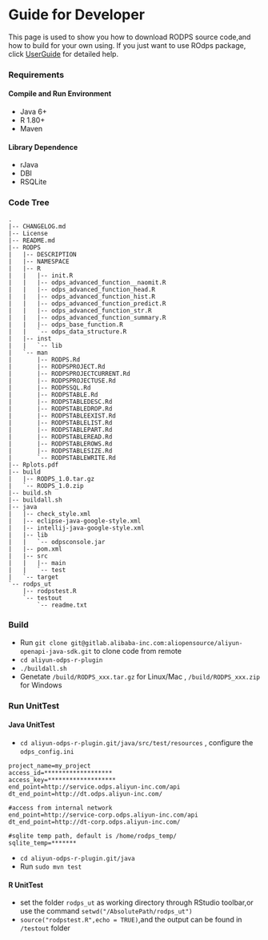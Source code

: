 # Guide for Developer
This page is used to show you how to download RODPS source code,and how to build for your own using.
If you just want to use ROdps package, click [UserGuide](https://github.com/yaoweidong/aliyun-odps-r-plugin/blob/master/UserGuide.md) for detailed help.

### Requirements

#### Compile and Run Environment
- Java 6+
- R 1.80+
- Maven

#### Library Dependence
- rJava
- DBI
- RSQLite

### Code Tree
```shell
.
|-- CHANGELOG.md
|-- License
|-- README.md
|-- RODPS
|   |-- DESCRIPTION
|   |-- NAMESPACE
|   |-- R
|   |   |-- init.R
|   |   |-- odps_advanced_function__naomit.R
|   |   |-- odps_advanced_function_head.R
|   |   |-- odps_advanced_function_hist.R
|   |   |-- odps_advanced_function_predict.R
|   |   |-- odps_advanced_function_str.R
|   |   |-- odps_advanced_function_summary.R
|   |   |-- odps_base_function.R
|   |   `-- odps_data_structure.R
|   |-- inst
|   |   `-- lib
|   `-- man
|       |-- RODPS.Rd
|       |-- RODPSPROJECT.Rd
|       |-- RODPSPROJECTCURRENT.Rd
|       |-- RODPSPROJECTUSE.Rd
|       |-- RODPSSQL.Rd
|       |-- RODPSTABLE.Rd
|       |-- RODPSTABLEDESC.Rd
|       |-- RODPSTABLEDROP.Rd
|       |-- RODPSTABLEEXIST.Rd
|       |-- RODPSTABLELIST.Rd
|       |-- RODPSTABLEPART.Rd
|       |-- RODPSTABLEREAD.Rd
|       |-- RODPSTABLEROWS.Rd
|       |-- RODPSTABLESIZE.Rd
|       `-- RODPSTABLEWRITE.Rd
|-- Rplots.pdf
|-- build
|   |-- RODPS_1.0.tar.gz
|   `-- RODPS_1.0.zip
|-- build.sh
|-- buildall.sh
|-- java
|   |-- check_style.xml
|   |-- eclipse-java-google-style.xml
|   |-- intellij-java-google-style.xml
|   |-- lib
|   |   `-- odpsconsole.jar
|   |-- pom.xml
|   |-- src
|   |   |-- main
|   |   `-- test
|   `-- target
`-- rodps_ut
    |-- rodpstest.R
    `-- testout
        `-- readme.txt

```
### Build
- Run `git clone git@gitlab.alibaba-inc.com:aliopensource/aliyun-openapi-java-sdk.git` to clone code from remote 
- `cd aliyun-odps-r-plugin`
- `./buildall.sh`
- Genetate `/build/RODPS_xxx.tar.gz` for Linux/Mac , `/build/RODPS_xxx.zip` for Windows


### Run UnitTest

#### Java UnitTest
- `cd aliyun-odps-r-plugin.git/java/src/test/resources` , configure the `odps_config.ini` 

```shell
project_name=my_project
access_id=*******************
access_key=*******************
end_point=http://service.odps.aliyun-inc.com/api
dt_end_point=http://dt.odps.aliyun-inc.com/

#access from internal network
end_point=http://service-corp.odps.aliyun-inc.com/api
dt_end_point=http://dt-corp.odps.aliyun-inc.com/

#sqlite temp path, default is /home/rodps_temp/
sqlite_temp=*******
```
- `cd aliyun-odps-r-plugin.git/java`
- Run `sudo mvn test`

#### R UnitTest
- set the folder `rodps_ut` as working directory through RStudio toolbar,or use the command `setwd("/AbsolutePath/rodps_ut")`
- `source("rodpstest.R",echo = TRUE)`,and the output can be found in `/testout` folder
